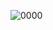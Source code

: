 ![0000](https://github.com/nxbitakinema/LANDING/assets/93174599/e322cfc1-c4bd-47b0-9b6f-5c19a4cb72fc)
